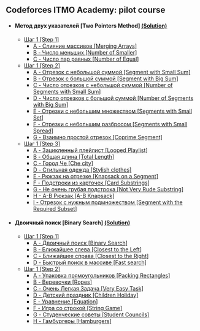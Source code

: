 ## Codeforces ITMO Academy: pilot course

- #### Метод двух указателей [Two Pointers Method] [(Solution)](https://github.com/DmitrijStr/codeforces-itmo-dsa-course/tree/master/twoPointers)
    - [Шаг 1 [Step 1]](https://codeforces.com/edu/course/2/lesson/9/1/practice)
        - [A - Слияние массивов [Merging Arrays]](https://codeforces.com/edu/course/2/lesson/9/1/practice/contest/307092/problem/A)
        - [B - Число меньших [Number of Smaller]](https://codeforces.com/edu/course/2/lesson/9/1/practice/contest/307092/problem/B)
        - [C - Число пар равных [Number of Equal]](https://codeforces.com/edu/course/2/lesson/9/1/practice/contest/307092/problem/C)
    - [Шаг 1 [Step 2]](https://codeforces.com/edu/course/2/lesson/9/2/practice)
        - [A - Отрезок с небольшой суммой [Segment with Small Sum]](https://codeforces.com/edu/course/2/lesson/9/2/practice/contest/307093/problem/A)
        - [B - Отрезок с большой суммой [Segment with Big Sum]](https://codeforces.com/edu/course/2/lesson/9/2/practice/contest/307093/problem/B)
        - [C - Число отрезков с небольшой суммой [Number of Segments with Small Sum]](https://codeforces.com/edu/course/2/lesson/9/2/practice/contest/307093/problem/C)
        - [D - Число отрезков с большой суммой [Number of Segments with Big Sum]](https://codeforces.com/edu/course/2/lesson/9/2/practice/contest/307093/problem/D)
        - [E - Отрезки с небольшим множеством [Segments with Small Set]](https://codeforces.com/edu/course/2/lesson/9/2/practice/contest/307093/problem/E)
        - [F - Отрезки с небольшим разбросом [Segments with Small Spread]](https://codeforces.com/edu/course/2/lesson/9/2/practice/contest/307093/problem/F)
        - [G - Взаимно простой отрезок [Coprime Segment]](https://codeforces.com/edu/course/2/lesson/9/2/practice/contest/307093/problem/G)
    - [Шаг 1 [Step 3]](https://codeforces.com/edu/course/2/lesson/9/3/practice)
        - [A - Зацикленный плейлист [Looped Playlist]](https://codeforces.com/edu/course/2/lesson/9/3/practice/contest/307094/problem/A)
        - [B - Общая длина [Total Length]](https://codeforces.com/edu/course/2/lesson/9/3/practice/contest/307094/problem/B)
        - [C - Город Че [Che city]](https://codeforces.com/edu/course/2/lesson/9/3/practice/contest/307094/problem/C)
        - [D - Стильная одежда [Stylish clothes]](https://codeforces.com/edu/course/2/lesson/9/3/practice/contest/307094/problem/D)
        - [E - Рюкзак на отрезке [Knapsack on a Segment]](https://codeforces.com/edu/course/2/lesson/9/3/practice/contest/307094/problem/E)
        - [F - Подстроки из карточек [Card Substrings]](https://codeforces.com/edu/course/2/lesson/9/3/practice/contest/307094/problem/F)
        - [G - Не очень грубая подстрока [Not Very Rude Substring]](https://codeforces.com/edu/course/2/lesson/9/3/practice/contest/307094/problem/G)
        - [H - A-B Рюкзак [A-B Knapsack]](https://codeforces.com/edu/course/2/lesson/9/3/practice/contest/307094/problem/H)
        - [I - Отрезок с нужным подмножеством [Segment with the Required Subset]](https://codeforces.com/edu/course/2/lesson/9/3/practice/contest/307094/problem/I)
-  #### Двоичный поиск [Binary Search] [(Solution)](https://github.com/DmitrijStr/codeforces-itmo-dsa-course/tree/master/binarySearch)
    - [Шаг 1 [Step 1]](https://codeforces.com/edu/course/2/lesson/9/1/practice)
        - [A - Двоичный поиск [Binary Search]](https://codeforces.com/edu/course/2/lesson/6/1/practice/contest/283911/problem/A)
        - [B - Ближайшее слева [Closest to the Left]](https://codeforces.com/edu/course/2/lesson/6/1/practice/contest/283911/problem/B)
        - [C - Ближайшее справа [Closest to the Right]](https://codeforces.com/edu/course/2/lesson/6/1/practice/contest/283911/problem/C)
        - [D - Быстрый поиск в массиве [Fast search]](https://codeforces.com/edu/course/2/lesson/6/1/practice/contest/283911/problem/D)
    - [Шаг 1 [Step 2]](https://codeforces.com/edu/course/2/lesson/9/2/practice)
        - [A - Упаковка прямоугольников [Packing Rectangles]](https://codeforces.com/edu/course/2/lesson/6/2/practice/contest/283932/problem/A)
        - [B - Веревочки [Ropes]](https://codeforces.com/edu/course/2/lesson/6/2/practice/contest/283932/problem/B)
        - [C - Очень Легкая Задача [Very Easy Task]](https://codeforces.com/edu/course/2/lesson/6/2/practice/contest/283932/problem/C)
        - [D - Детский праздник  [Children Holiday]](https://codeforces.com/edu/course/2/lesson/6/2/practice/contest/283932/problem/D)
        - [E - Уравнение  [Equation]](https://codeforces.com/edu/course/2/lesson/6/2/practice/contest/283932/problem/E)
        - [F - Игра со строкой [String Game]](https://codeforces.com/edu/course/2/lesson/6/2/practice/contest/283932/problem/F)
        - [G - Студенческие советы [Student Councils]](https://codeforces.com/edu/course/2/lesson/6/2/practice/contest/283932/problem/G)
        - [H - Гамбургеры [Hamburgers]](https://codeforces.com/edu/course/2/lesson/6/2/practice/contest/283932/problem/H)